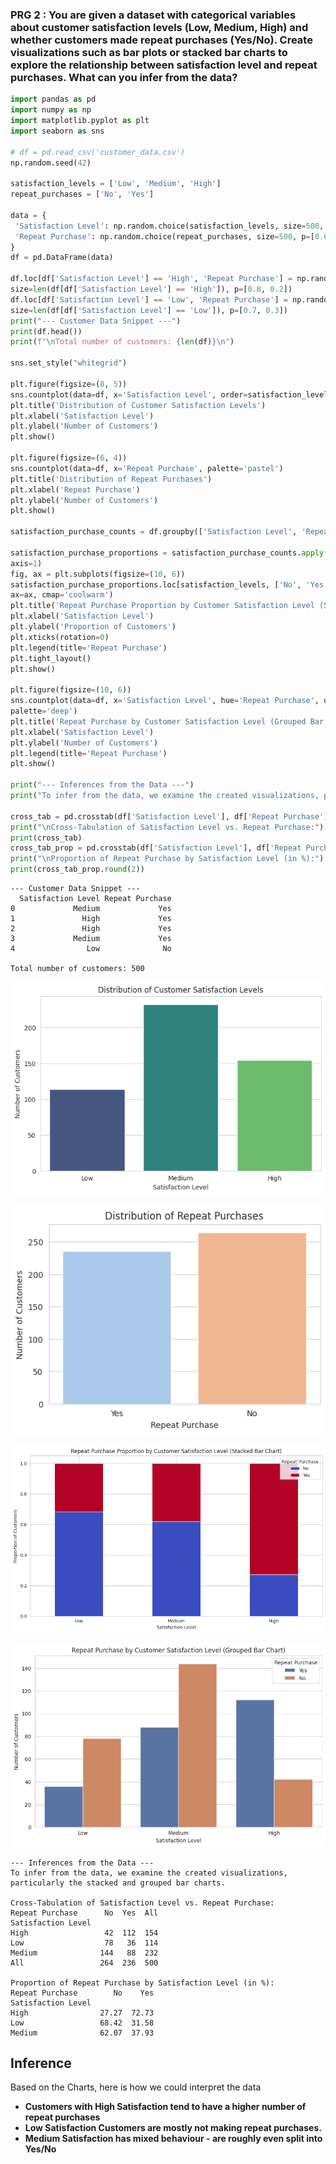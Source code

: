 ### PRG 2 : You are given a dataset with categorical variables about customer satisfaction levels (Low, Medium, High) and whether customers made repeat purchases (Yes/No). Create visualizations such as bar plots or stacked bar charts to explore the relationship between satisfaction level and repeat purchases. What can you infer from the data?



```python
import pandas as pd
import numpy as np
import matplotlib.pyplot as plt
import seaborn as sns

# df = pd.read_csv('customer_data.csv')
np.random.seed(42) 

satisfaction_levels = ['Low', 'Medium', 'High']
repeat_purchases = ['No', 'Yes']

data = {
 'Satisfaction Level': np.random.choice(satisfaction_levels, size=500, p=[0.2, 0.5, 0.3]),
 'Repeat Purchase': np.random.choice(repeat_purchases, size=500, p=[0.6, 0.4]) # Initial general distribution
}
df = pd.DataFrame(data)

df.loc[df['Satisfaction Level'] == 'High', 'Repeat Purchase'] = np.random.choice(['Yes', 'No'],
size=len(df[df['Satisfaction Level'] == 'High']), p=[0.8, 0.2])
df.loc[df['Satisfaction Level'] == 'Low', 'Repeat Purchase'] = np.random.choice(['No', 'Yes'],
size=len(df[df['Satisfaction Level'] == 'Low']), p=[0.7, 0.3])
print("--- Customer Data Snippet ---")
print(df.head())
print(f"\nTotal number of customers: {len(df)}\n")

sns.set_style("whitegrid")

plt.figure(figsize=(8, 5))
sns.countplot(data=df, x='Satisfaction Level', order=satisfaction_levels, palette='viridis')
plt.title('Distribution of Customer Satisfaction Levels')
plt.xlabel('Satisfaction Level')
plt.ylabel('Number of Customers')
plt.show()

plt.figure(figsize=(6, 4))
sns.countplot(data=df, x='Repeat Purchase', palette='pastel')
plt.title('Distribution of Repeat Purchases')
plt.xlabel('Repeat Purchase')
plt.ylabel('Number of Customers')
plt.show()

satisfaction_purchase_counts = df.groupby(['Satisfaction Level', 'Repeat Purchase']).size().unstack(fill_value=0)

satisfaction_purchase_proportions = satisfaction_purchase_counts.apply(lambda x: x / x.sum(),
axis=1)
fig, ax = plt.subplots(figsize=(10, 6))
satisfaction_purchase_proportions.loc[satisfaction_levels, ['No', 'Yes']].plot(kind='bar', stacked=True,
ax=ax, cmap='coolwarm')
plt.title('Repeat Purchase Proportion by Customer Satisfaction Level (Stacked Bar Chart)')
plt.xlabel('Satisfaction Level')
plt.ylabel('Proportion of Customers')
plt.xticks(rotation=0)
plt.legend(title='Repeat Purchase')
plt.tight_layout()
plt.show()

plt.figure(figsize=(10, 6))
sns.countplot(data=df, x='Satisfaction Level', hue='Repeat Purchase', order=satisfaction_levels,
palette='deep')
plt.title('Repeat Purchase by Customer Satisfaction Level (Grouped Bar Chart)')
plt.xlabel('Satisfaction Level')
plt.ylabel('Number of Customers')
plt.legend(title='Repeat Purchase')
plt.show()

print("--- Inferences from the Data ---")
print("To infer from the data, we examine the created visualizations, particularly the stacked and grouped bar charts.")

cross_tab = pd.crosstab(df['Satisfaction Level'], df['Repeat Purchase'], margins=True)
print("\nCross-Tabulation of Satisfaction Level vs. Repeat Purchase:")
print(cross_tab)
cross_tab_prop = pd.crosstab(df['Satisfaction Level'], df['Repeat Purchase'], normalize='index') * 100
print("\nProportion of Repeat Purchase by Satisfaction Level (in %):")
print(cross_tab_prop.round(2))
```

    --- Customer Data Snippet ---
      Satisfaction Level Repeat Purchase
    0             Medium             Yes
    1               High             Yes
    2               High             Yes
    3             Medium             Yes
    4                Low              No
    
    Total number of customers: 500
    



    
![png](op_1.png)
    



    
![png](op_2.png)
    



    
![png](op_3.png)
    



    
![png](op_4.png)
    


    --- Inferences from the Data ---
    To infer from the data, we examine the created visualizations, particularly the stacked and grouped bar charts.
    
    Cross-Tabulation of Satisfaction Level vs. Repeat Purchase:
    Repeat Purchase      No  Yes  All
    Satisfaction Level               
    High                 42  112  154
    Low                  78   36  114
    Medium              144   88  232
    All                 264  236  500
    
    Proportion of Repeat Purchase by Satisfaction Level (in %):
    Repeat Purchase        No    Yes
    Satisfaction Level              
    High                27.27  72.73
    Low                 68.42  31.58
    Medium              62.07  37.93


## Inference
Based on the Charts, here is how we could interpret the data
- **Customers with High Satisfaction tend to have a higher number of repeat purchases**
- **Low Satisfaction Customers are mostly not making repeat purchases.**
- **Medium Satisfaction has mixed behaviour - are roughly even split into Yes/No**
